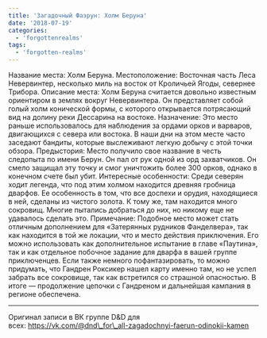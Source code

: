 ```yaml
---
title: 'Загадочный Фаэрун: Холм Беруна'
date: '2018-07-19'
categories:
  - 'forgottenrealms'
tags:
  - 'forgotten-realms'
---
```


Название места: Холм Беруна. Местоположение: Восточная часть Леса Невервинтер, несколько миль на восток от Кроличьей Ягоды, севернее Трибора. Описание места: Холм Беруна считается довольно известным ориентиром в землях вокруг Невервинтера. Он представляет собой голый холм конической формы, с которого открывается потрясающий вид на долину реки Дессарина на востоке. Назначение: Это место раньше использовалось для наблюдения за ордами орков и варваров, двигающихся с севера или востока. В наши дни на этом месте часто заседают бандиты, которые выслеживают легкую добычу с этой точки обзора. Предыстория: Место получило свое название в честь следопыта по имени Берун. Он пал от рук одной из орд захватчиков. Он смело защищал эту точку и смог уничтожить более 300 орков, однако в конечном счете был убит. Интересные особенности: Среди северян ходит легенда, что под этим холмом находится древняя гробница дварфов. Ее особенность в том, что все доспехи и орудия, находящиеся в ней, сделаны из чистого золота. К тому же, там находится много сокровищ. Многие пытались добраться до них, но никому еще не удавалось сделать это. Примечание: Подобное место может стать отличным дополнением для «Затерянных рудников Фанделвера», так как находится в той же локации, что и место действия приключения. Его можно использовать как дополнительное испытание в главе «Паутина», так и как отдельное побочное задание для дварфа в вашей группе приключенцев. Если также немного пофантазировать, то можно придумать, что Гандрен Роксикер нашел карту именно там, но не успел забрать все сокровище, так как встретился со страшной опасностью. В итоге — продолжение цепочки с Гандреном и дальнейшая кампания в регионе обеспечена.

---

Оригинал записи в ВК группе D&D для всех: https://vk.com/@dnd\_for\_all-zagadochnyi-faerun-odinokii-kamen
